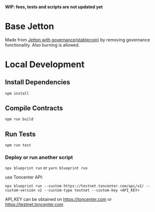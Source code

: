 #### WIP: fees, tests and scripts are not updated yet

# Base Jetton

Made from [Jetton with governance(stablecoin)](https://github.com/ton-blockchain/stablecoin-contract) by removing governance functionality.
Also burning is allowed.

# Local Development

## Install Dependencies

`npm install`

## Compile Contracts

`npm run build`

## Run Tests

`npm run test`

### Deploy or run another script

`npx blueprint run` or `yarn blueprint run`

use Toncenter API:

`npx blueprint run --custom https://testnet.toncenter.com/api/v2/ --custom-version v2 --custom-type testnet --custom-key <API_KEY> `

API_KEY can be obtained on https://toncenter.com or https://testnet.toncenter.com
